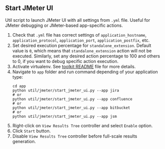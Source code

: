 ## Start JMeter UI
Util script to launch JMeter UI with all settings from `.yml` file.
Useful for JMeter debugging or JMeter-based app-specific actions.

1. Check that `.yml` file has correct settings of `application_hostname`, `application_protocol`, `application_port`, `application_postfix`, etc.
1. Set desired execution percentage for `standalone_extension`. Default value is `0`, which means that `standalone_extension` action will not be executed.
Similarly, set any desired action percentage to 100 and others to 0, if you want to debug specific action execution.
1. Activate virtualenv. See [toolkit README](../../../README.md) file for more details.
1. Navigate to `app` folder and run command depending of your application type: 
    ```
    cd app
    python util/jmeter/start_jmeter_ui.py --app jira
    # or
    python util/jmeter/start_jmeter_ui.py --app confluence
    # or
    python util/jmeter/start_jmeter_ui.py --app bitbucket
    # or
    python util/jmeter/start_jmeter_ui.py --app jsm
    ```
1. Right-click on `View Results Tree` controller and select `Enable` option.
1. Click `Start` button.
1. Disable `View Results Tree` controller before full-scale results generation.